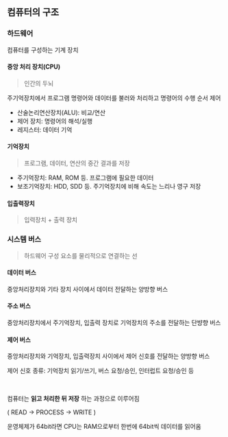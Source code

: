 
## 컴퓨터의 구조

### 하드웨어

컴퓨터를 구성하는 기계 장치

#### 중앙 처리 장치(CPU)

> 인간의 두뇌

주기억장치에서 프로그램 명령어와 데이터를 불러와 처리하고 명령어의 수행 순서 제어

- 산술논리연산장치(ALU): 비교/연산
- 제어 장치: 명령어의 해석/실행
- 레지스터: 데이터 기억

#### 기억장치

> 프로그램, 데이터, 연산의 중간 결과를 저장

- 주기억장치: RAM, ROM 등. 프로그램에 필요한 데이터
- 보조기억장치: HDD, SDD 등. 주기억장치에 비해 속도는 느리나 영구 저장

#### 입출력장치

> 입력장치 + 출력 장치

### 시스템 버스

> 하드웨어 구성 요소를 물리적으로 연결하는 선

#### 데이터 버스

중앙처리장치와 기타 장치 사이에서 데이터 전달하는 양방향 버스

#### 주소 버스

중앙처리장치에서 주기억장치, 입출력 장치로 기억장치의 주소를 전달하는 단뱡향 버스

#### 제어 버스

중앙처리장치와 기억장치, 입출력장치 사이에서 제어 신호를 전달하는 양방향 버스

제어 신호 종류: 기억장치 읽기/쓰기, 버스 요청/승인, 인터럽트 요청/승인 등

<br>

컴퓨터는 **읽고 처리한 뒤 저장** 하는 과정으로 이루어짐

( READ -> PROCESS -> WRITE )

운영체제가 64bit라면 CPU는 RAM으로부터 한번에 64bit씩 데이터를 읽어옴

